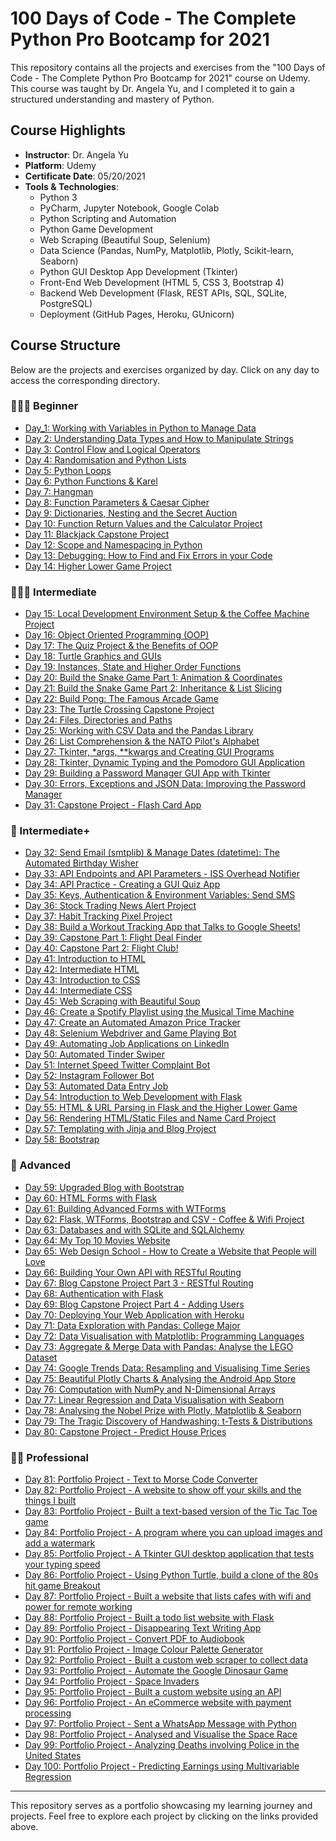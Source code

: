 # 100 Days of Code - The Complete Python Pro Bootcamp for 2021

This repository contains all the projects and exercises from the "100 Days of Code - The Complete Python Pro Bootcamp for 2021" course on Udemy. This course was taught by Dr. Angela Yu, and I completed it to gain a structured understanding and mastery of Python.

## Course Highlights

- **Instructor**: Dr. Angela Yu
- **Platform**: Udemy
- **Certificate Date**: 05/20/2021
- **Tools & Technologies**:
  - Python 3
  - PyCharm, Jupyter Notebook, Google Colab
  - Python Scripting and Automation
  - Python Game Development
  - Web Scraping (Beautiful Soup, Selenium)
  - Data Science (Pandas, NumPy, Matplotlib, Plotly, Scikit-learn, Seaborn)
  - Python GUI Desktop App Development (Tkinter)
  - Front-End Web Development (HTML 5, CSS 3, Bootstrap 4)
  - Backend Web Development (Flask, REST APIs, SQL, SQLite, PostgreSQL)
  - Deployment (GitHub Pages, Heroku, GUnicorn)

## Course Structure

Below are the projects and exercises organized by day. Click on any day to access the corresponding directory.

### 👨🏻‍🎓 Beginner
- [Day_1: Working with Variables in Python to Manage Data](./Day_1)
- [Day 2: Understanding Data Types and How to Manipulate Strings](./Day2)
- [Day 3: Control Flow and Logical Operators](./Day3)
- [Day 4: Randomisation and Python Lists](./Day4)
- [Day 5: Python Loops](./Day5)
- [Day 6: Python Functions & Karel](./Day6)
- [Day 7: Hangman](./Day7)
- [Day 8: Function Parameters & Caesar Cipher](./Day8)
- [Day 9: Dictionaries, Nesting and the Secret Auction](./Day9)
- [Day 10: Function Return Values and the Calculator Project](./Day10)
- [Day 11: Blackjack Capstone Project](./Day11)
- [Day 12: Scope and Namespacing in Python](./Day12)
- [Day 13: Debugging: How to Find and Fix Errors in your Code](./Day13)
- [Day 14: Higher Lower Game Project](./Day14)

### 🏋🏻‍♂️ Intermediate
- [Day 15: Local Development Environment Setup & the Coffee Machine Project](./Day15)
- [Day 16: Object Oriented Programming (OOP)](./Day16)
- [Day 17: The Quiz Project & the Benefits of OOP](./Day17)
- [Day 18: Turtle Graphics and GUIs](./Day18)
- [Day 19: Instances, State and Higher Order Functions](./Day19)
- [Day 20: Build the Snake Game Part 1: Animation & Coordinates](./Day20)
- [Day 21: Build the Snake Game Part 2: Inheritance & List Slicing](./Day21)
- [Day 22: Build Pong: The Famous Arcade Game](./Day22)
- [Day 23: The Turtle Crossing Capstone Project](./Day23)
- [Day 24: Files, Directories and Paths](./Day24)
- [Day 25: Working with CSV Data and the Pandas Library](./Day25)
- [Day 26: List Comprehension & the NATO Pilot's Alphabet](./Day26)
- [Day 27: Tkinter, *args, **kwargs and Creating GUI Programs](./Day27)
- [Day 28: Tkinter, Dynamic Typing and the Pomodoro GUI Application](./Day28)
- [Day 29: Building a Password Manager GUI App with Tkinter](./Day29)
- [Day 30: Errors, Exceptions and JSON Data: Improving the Password Manager](./Day30)
- [Day 31: Capstone Project - Flash Card App](./Day31)

### 💪 Intermediate+
- [Day 32: Send Email (smtplib) & Manage Dates (datetime): The Automated Birthday Wisher](./Day_32)
- [Day 33: API Endpoints and API Parameters - ISS Overhead Notifier](./Day33)
- [Day 34: API Practice - Creating a GUI Quiz App](./Day34)
- [Day 35: Keys, Authentication & Environment Variables: Send SMS](./Day35)
- [Day 36: Stock Trading News Alert Project](./Day36)
- [Day 37: Habit Tracking Pixel Project](./Day37)
- [Day 38: Build a Workout Tracking App that Talks to Google Sheets!](./Day38)
- [Day 39: Capstone Part 1: Flight Deal Finder](./Day39)
- [Day 40: Capstone Part 2: Flight Club!](./Day40)
- [Day 41: Introduction to HTML](./Day41)
- [Day 42: Intermediate HTML](./Day42)
- [Day 43: Introduction to CSS](./Day43)
- [Day 44: Intermediate CSS](./Day44)
- [Day 45: Web Scraping with Beautiful Soup](./Day45)
- [Day 46: Create a Spotify Playlist using the Musical Time Machine](./Day46)
- [Day 47: Create an Automated Amazon Price Tracker](./Day47)
- [Day 48: Selenium Webdriver and Game Playing Bot](./Day48)
- [Day 49: Automating Job Applications on LinkedIn](./Day49)
- [Day 50: Automated Tinder Swiper](./Day50)
- [Day 51: Internet Speed Twitter Complaint Bot](./Day51)
- [Day 52: Instagram Follower Bot](./Day52)
- [Day 53: Automated Data Entry Job](./Day53)
- [Day 54: Introduction to Web Development with Flask](./Day54)
- [Day 55: HTML & URL Parsing in Flask and the Higher Lower Game](./Day55)
- [Day 56: Rendering HTML/Static Files and Name Card Project](./Day56)
- [Day 57: Templating with Jinja and Blog Project](./Day57)
- [Day 58: Bootstrap](./Day58)

### 🚀 Advanced
- [Day 59: Upgraded Blog with Bootstrap](./Day59)
- [Day 60: HTML Forms with Flask](./Day60)
- [Day 61: Building Advanced Forms with WTForms](./Day61)
- [Day 62: Flask, WTForms, Bootstrap and CSV - Coffee & Wifi Project](./Day62)
- [Day 63: Databases and with SQLite and SQLAlchemy](./Day63)
- [Day 64: My Top 10 Movies Website](./Day64)
- [Day 65: Web Design School - How to Create a Website that People will Love](./Day65)
- [Day 66: Building Your Own API with RESTful Routing](./Day66)
- [Day 67: Blog Capstone Project Part 3 - RESTful Routing](./Day67)
- [Day 68: Authentication with Flask](./Day68)
- [Day 69: Blog Capstone Project Part 4 - Adding Users](./Day69)
- [Day 70: Deploying Your Web Application with Heroku](./Day70)
- [Day 71: Data Exploration with Pandas: College Major](./Day71)
- [Day 72: Data Visualisation with Matplotlib: Programming Languages](./Day72)
- [Day 73: Aggregate & Merge Data with Pandas: Analyse the LEGO Dataset](./Day73)
- [Day 74: Google Trends Data: Resampling and Visualising Time Series](./Day74)
- [Day 75: Beautiful Plotly Charts & Analysing the Android App Store](./Day75)
- [Day 76: Computation with NumPy and N-Dimensional Arrays](./Day76)
- [Day 77: Linear Regression and Data Visualisation with Seaborn](./Day77)
- [Day 78: Analysing the Nobel Prize with Plotly, Matplotlib & Seaborn](./Day78)
- [Day 79: The Tragic Discovery of Handwashing: t-Tests & Distributions](./Day79)
- [Day 80: Capstone Project - Predict House Prices](./Day80)

### 👨‍💻 Professional
- [Day 81: Portfolio Project - Text to Morse Code Converter](./Day81)
- [Day 82: Portfolio Project - A website to show off your skills and the things I built](./Day82)
- [Day 83: Portfolio Project - Built a text-based version of the Tic Tac Toe game](./Day83)
- [Day 84: Portfolio Project - A program where you can upload images and add a watermark](./Day84)
- [Day 85: Portfolio Project - A Tkinter GUI desktop application that tests your typing speed](./Day85)
- [Day 86: Portfolio Project - Using Python Turtle, build a clone of the 80s hit game Breakout](./Day86)
- [Day 87: Portfolio Project - Built a website that lists cafes with wifi and power for remote working](./Day87)
- [Day 88: Portfolio Project - Built a todo list website with Flask](./Day88)
- [Day 89: Portfolio Project - Disappearing Text Writing App](./Day89)
- [Day 90: Portfolio Project - Convert PDF to Audiobook](./Day90)
- [Day 91: Portfolio Project - Image Colour Palette Generator](./Day91)
- [Day 92: Portfolio Project - Built a custom web scraper to collect data](./Day92)
- [Day 93: Portfolio Project - Automate the Google Dinosaur Game](./Day93)
- [Day 94: Portfolio Project - Space Invaders](./Day94)
- [Day 95: Portfolio Project - Built a custom website using an API](./Day95)
- [Day 96: Portfolio Project - An eCommerce website with payment processing](./Day96)
- [Day 97: Portfolio Project - Sent a WhatsApp Message with Python](./Day97)
- [Day 98: Portfolio Project - Analysed and Visualise the Space Race](./Day98)
- [Day 99: Portfolio Project - Analyzing Deaths involving Police in the United States](./Day99)
- [Day 100: Portfolio Project - Predicting Earnings using Multivariable Regression](./Day100)

---

This repository serves as a portfolio showcasing my learning journey and projects. Feel free to explore each project by clicking on the links provided above.

